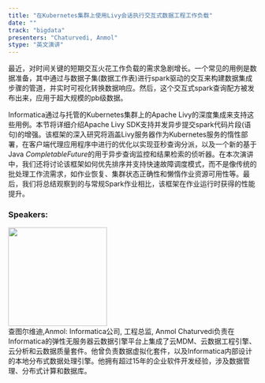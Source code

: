```yaml
---
title: "在Kubernetes集群上使用Livy会话执行交互式数据工程工作负载"
date: "" 
track: "bigdata"
presenters: "Chaturvedi, Anmol"
stype: "英文演讲"
---
```

最近，对时间关键的短期交互火花工作负载的需求急剧增长。一个常见的用例是数据准备，其中通过与数据子集(数据工作表)进行spark驱动的交互来构建数据集成步骤的管道，并实时可视化转换数据响应。然后，这个交互式spark查询配方被发布出来，应用于超大规模的pb级数据。

Informatica通过与托管的Kubernetes集群上的Apache Livy的深度集成来支持这些用例。本节将详细介绍Apache Livy SDK支持并发异步提交spark代码片段(语句)的增强。该框架的深入研究将涵盖Livy服务器作为Kubernetes服务的惰性部署，在客户端代理应用程序中进行的优化以实现亚秒查询分派，以及一个新的基于Java *CompletableFuture*的用于异步查询监控和结果检索的侦听器。在本次演讲中，我们还将讨论该框架如何优先排序并支持快速故障调度模式，而不是像传统的批处理工作流需求，如作业恢复、集群状态正确性和懒惰作业资源可用性等。最后，我们将总结观察到的与常规Spark作业相比，该框架在作业运行时获得的性能提升。
 ### Speakers: 
 <img src="images/speaker/1244.png" width="200" /><br>查图尔维迪,Anmol: Informatica公司, 工程总监, Anmol Chaturvedi负责在Informatica的弹性无服务器云数据引擎平台上集成了云MDM、云数据工程引擎、云分析和云数据质量套件。他曾负责数据虚拟化套件，以及Informatica内部设计的本地分布式数据处理引擎。他拥有超过15年的企业软件开发经验，涉及数据管理、分布式计算和数据库。
 